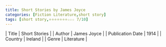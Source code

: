 ```yaml
---
title: Short Stories by James Joyce
categories: [Fiction Literature,short story]
tags: [short story,⭐⭐⭐⭐⭐⭐⭐☆☆☆ 7/10]
---
```

        
| Title | Short Stories  |
| Author |  James Joyce  |
| Publication Date | 1914   |
| Country | Ireland |
| Genre | Literature  |
        